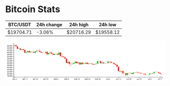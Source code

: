 # Bitcoin Stats

BTC/USDT|24h change|24h high|24h low|
|---|---|---|---|
|$19704.71|-3.06%|$20716.29|$19558.12|

<img src="./chart.svg">

